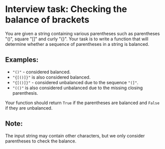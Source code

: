 # Interview task: Checking the balance of brackets

You are given a string containing various parentheses such as parentheses "()", square "[]" and curly "{}". Your task is to write a function that will determine whether a sequence of parentheses in a string is balanced.

## Examples:

- `"()"` - considered balanced.
- `"{[()]}"` is also considered balanced.
- `"{[()]}"` - considered unbalanced due to the sequence `"(]"`.
- `"(()"` is also considered unbalanced due to the missing closing parenthesis.
   
Your function should return `True` if the parentheses are balanced and `False` if they are unbalanced.

## Note:

The input string may contain other characters, but we only consider parentheses to check the balance.
